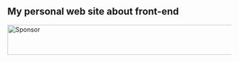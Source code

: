 ## My personal web site about front-end 


<a target='_blank' rel='nofollow' href='https://app.codesponsor.io/link/gWs9P5H4YpntyAR6x1qG5EkX/hawx1993/hawx1993.github.io'>
  <img alt='Sponsor' width='888' height='68' src='https://app.codesponsor.io/embed/gWs9P5H4YpntyAR6x1qG5EkX/hawx1993/hawx1993.github.io.svg' />
</a>
